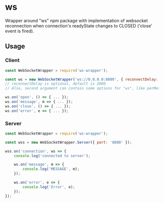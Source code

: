 # ws

Wrapper around "ws" npm package with implementation of websocket reconnection when connection's readyState changes to CLOSED ('close' event is fired).

## Usage

### Client
```javascript
const WebSocketWrapper = require('ws-wrapper');

const ws = new WebSocketWrapper('ws://0.0.0.0:8080', { reconnectDelay: 3000 });
// reconnectDelay is optional, default is 2000
// Also, second argument can contain some options for "ws", like perMessageDeflate etc

ws.on('open', () => { ... });
ws.on('message', m => { ... });
ws.on('close', () => { ... });
ws.on('error', e => { ... });
```

### Server
```javascript
const WebSocketWrapper = require('ws-wrapper');

const wss = new WebSocketWrapper.Server({ port: '8080' });

wss.on('connection', ws => {
    console.log('connected to server');

    ws.on('message', m => {
        console.log('MESSAGE', m);
    });

    ws.on('error', e => {
        console.log('Error', e);
    });
});
```